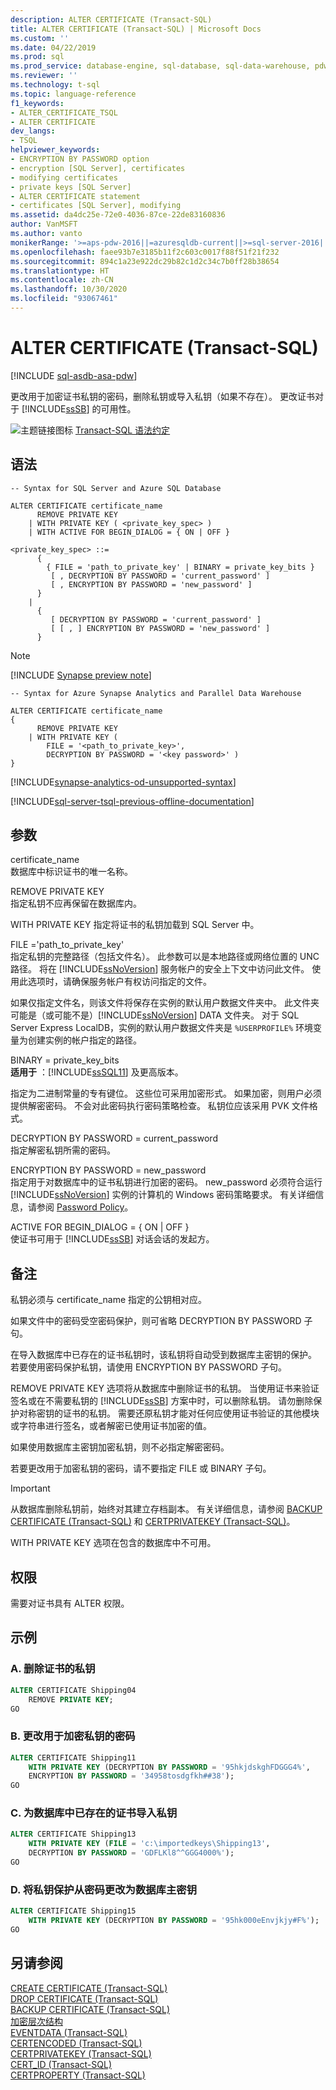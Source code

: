 ```yaml
---
description: ALTER CERTIFICATE (Transact-SQL)
title: ALTER CERTIFICATE (Transact-SQL) | Microsoft Docs
ms.custom: ''
ms.date: 04/22/2019
ms.prod: sql
ms.prod_service: database-engine, sql-database, sql-data-warehouse, pdw
ms.reviewer: ''
ms.technology: t-sql
ms.topic: language-reference
f1_keywords:
- ALTER_CERTIFICATE_TSQL
- ALTER CERTIFICATE
dev_langs:
- TSQL
helpviewer_keywords:
- ENCRYPTION BY PASSWORD option
- encryption [SQL Server], certificates
- modifying certificates
- private keys [SQL Server]
- ALTER CERTIFICATE statement
- certificates [SQL Server], modifying
ms.assetid: da4dc25e-72e0-4036-87ce-22de83160836
author: VanMSFT
ms.author: vanto
monikerRange: '>=aps-pdw-2016||=azuresqldb-current||>=sql-server-2016||=sqlallproducts-allversions||>=sql-server-linux-2017||=azuresqldb-mi-current||=azure-sqldw-latest'
ms.openlocfilehash: faee93b7e3185b11f2c603c0017f88f51f21f232
ms.sourcegitcommit: 894c1a23e922dc29b82c1d2c34c7b0ff28b38654
ms.translationtype: HT
ms.contentlocale: zh-CN
ms.lasthandoff: 10/30/2020
ms.locfileid: "93067461"
---
```

# <a name="alter-certificate-transact-sql"></a>ALTER CERTIFICATE (Transact-SQL)

[!INCLUDE [sql-asdb-asa-pdw](../../includes/applies-to-version/sql-asdb-asa-pdw.md)]

  更改用于加密证书私钥的密码，删除私钥或导入私钥（如果不存在）。 更改证书对于 [!INCLUDE[ssSB](../../includes/sssb-md.md)] 的可用性。  
  
 ![主题链接图标](../../database-engine/configure-windows/media/topic-link.gif "“主题链接”图标") [Transact-SQL 语法约定](../../t-sql/language-elements/transact-sql-syntax-conventions-transact-sql.md)  
  
## <a name="syntax"></a>语法  
  
```syntaxsql
-- Syntax for SQL Server and Azure SQL Database  
  
ALTER CERTIFICATE certificate_name   
      REMOVE PRIVATE KEY  
    | WITH PRIVATE KEY ( <private_key_spec> )  
    | WITH ACTIVE FOR BEGIN_DIALOG = { ON | OFF }  
  
<private_key_spec> ::=   
      {   
        { FILE = 'path_to_private_key' | BINARY = private_key_bits }  
         [ , DECRYPTION BY PASSWORD = 'current_password' ]  
         [ , ENCRYPTION BY PASSWORD = 'new_password' ]  
      }  
    |  
      {  
         [ DECRYPTION BY PASSWORD = 'current_password' ]  
         [ [ , ] ENCRYPTION BY PASSWORD = 'new_password' ]  
      }  
``` 
 
> [!Note]
> [!INCLUDE [Synapse preview note](../../includes/synapse-preview-note.md)]
 
```syntaxsql  
-- Syntax for Azure Synapse Analytics and Parallel Data Warehouse  
  
ALTER CERTIFICATE certificate_name   
{  
      REMOVE PRIVATE KEY  
    | WITH PRIVATE KEY (   
        FILE = '<path_to_private_key>',  
        DECRYPTION BY PASSWORD = '<key password>' )
}  
```  
[!INCLUDE[synapse-analytics-od-unsupported-syntax](../../includes/synapse-analytics-od-unsupported-syntax.md)]  

[!INCLUDE[sql-server-tsql-previous-offline-documentation](../../includes/sql-server-tsql-previous-offline-documentation.md)]

## <a name="arguments"></a>参数
 certificate_name  
 数据库中标识证书的唯一名称。  
  
 REMOVE PRIVATE KEY   
 指定私钥不应再保留在数据库内。  
  
 WITH PRIVATE KEY 指定将证书的私钥加载到 SQL Server 中。

 FILE ='path_to_private_key'  
 指定私钥的完整路径（包括文件名）。 此参数可以是本地路径或网络位置的 UNC 路径。 将在 [!INCLUDE[ssNoVersion](../../includes/ssnoversion-md.md)] 服务帐户的安全上下文中访问此文件。 使用此选项时，请确保服务帐户有权访问指定的文件。
 
 如果仅指定文件名，则该文件将保存在实例的默认用户数据文件夹中。 此文件夹可能是（或可能不是）[!INCLUDE[ssNoVersion](../../includes/ssnoversion-md.md)] DATA 文件夹。 对于 SQL Server Express LocalDB，实例的默认用户数据文件夹是 `%USERPROFILE%` 环境变量为创建实例的帐户指定的路径。  
  
 BINARY = private_key_bits  
 **适用于** ：[!INCLUDE[ssSQL11](../../includes/sssql11-md.md)] 及更高版本。  
  
 指定为二进制常量的专有键位。 这些位可采用加密形式。 如果加密，则用户必须提供解密密码。 不会对此密码执行密码策略检查。 私钥位应该采用 PVK 文件格式。  
  
 DECRYPTION BY PASSWORD = current_password  
 指定解密私钥所需的密码。  
  
 ENCRYPTION BY PASSWORD = new_password  
 指定用于对数据库中的证书私钥进行加密的密码。 new_password 必须符合运行 [!INCLUDE[ssNoVersion](../../includes/ssnoversion-md.md)] 实例的计算机的 Windows 密码策略要求。 有关详细信息，请参阅 [Password Policy](../../relational-databases/security/password-policy.md)。  
  
 ACTIVE FOR BEGIN_DIALOG = { ON | OFF }  
 使证书可用于 [!INCLUDE[ssSB](../../includes/sssb-md.md)] 对话会话的发起方。  
  
## <a name="remarks"></a>备注  
 私钥必须与 certificate_name 指定的公钥相对应。  
  
 如果文件中的密码受空密码保护，则可省略 DECRYPTION BY PASSWORD 子句。  
  
 在导入数据库中已存在的证书私钥时，该私钥将自动受到数据库主密钥的保护。 若要使用密码保护私钥，请使用 ENCRYPTION BY PASSWORD 子句。  
  
 REMOVE PRIVATE KEY 选项将从数据库中删除证书的私钥。 当使用证书来验证签名或在不需要私钥的 [!INCLUDE[ssSB](../../includes/sssb-md.md)] 方案中时，可以删除私钥。 请勿删除保护对称密钥的证书的私钥。 需要还原私钥才能对任何应使用证书验证的其他模块或字符串进行签名，或者解密已使用证书加密的值。   
  
 如果使用数据库主密钥加密私钥，则不必指定解密密码。  
 
 若要更改用于加密私钥的密码，请不要指定 FILE 或 BINARY 子句。
  
> [!IMPORTANT]  
>  从数据库删除私钥前，始终对其建立存档副本。 有关详细信息，请参阅 [BACKUP CERTIFICATE (Transact-SQL)](../../t-sql/statements/backup-certificate-transact-sql.md) 和 [CERTPRIVATEKEY (Transact-SQL)](../../t-sql/functions/certprivatekey-transact-sql.md)。  
  
 WITH PRIVATE KEY 选项在包含的数据库中不可用。  
  
## <a name="permissions"></a>权限  
 需要对证书具有 ALTER 权限。  
  
## <a name="examples"></a>示例  
  
### <a name="a-removing-the-private-key-of-a-certificate"></a>A. 删除证书的私钥  
  
```sql  
ALTER CERTIFICATE Shipping04   
    REMOVE PRIVATE KEY;  
GO  
```  
  
### <a name="b-changing-the-password-that-is-used-to-encrypt-the-private-key"></a>B. 更改用于加密私钥的密码  
  
```sql  
ALTER CERTIFICATE Shipping11   
    WITH PRIVATE KEY (DECRYPTION BY PASSWORD = '95hkjdskghFDGGG4%',  
    ENCRYPTION BY PASSWORD = '34958tosdgfkh##38');  
GO  
```  
  
### <a name="c-importing-a-private-key-for-a-certificate-that-is-already-present-in-the-database"></a>C. 为数据库中已存在的证书导入私钥  
  
```sql  
ALTER CERTIFICATE Shipping13   
    WITH PRIVATE KEY (FILE = 'c:\importedkeys\Shipping13',  
    DECRYPTION BY PASSWORD = 'GDFLKl8^^GGG4000%');  
GO  
```  
  
### <a name="d-changing-the-protection-of-the-private-key-from-a-password-to-the-database-master-key"></a>D. 将私钥保护从密码更改为数据库主密钥  
  
```sql  
ALTER CERTIFICATE Shipping15   
    WITH PRIVATE KEY (DECRYPTION BY PASSWORD = '95hk000eEnvjkjy#F%');  
GO  
```  
  
## <a name="see-also"></a>另请参阅  
 [CREATE CERTIFICATE (Transact-SQL)](../../t-sql/statements/create-certificate-transact-sql.md)  
 [DROP CERTIFICATE (Transact-SQL)](../../t-sql/statements/drop-certificate-transact-sql.md)  
 [BACKUP CERTIFICATE (Transact-SQL)](../../t-sql/statements/backup-certificate-transact-sql.md)  
 [加密层次结构](../../relational-databases/security/encryption/encryption-hierarchy.md)  
 [EVENTDATA (Transact-SQL)](../../t-sql/functions/eventdata-transact-sql.md)  
 [CERTENCODED (Transact-SQL)](../../t-sql/functions/certencoded-transact-sql.md)  
 [CERTPRIVATEKEY (Transact-SQL)](../../t-sql/functions/certprivatekey-transact-sql.md)  
 [CERT_ID (Transact-SQL)](../../t-sql/functions/cert-id-transact-sql.md)  
 [CERTPROPERTY (Transact-SQL)](../../t-sql/functions/certproperty-transact-sql.md)  
  
  

